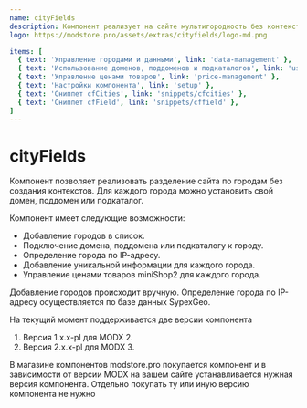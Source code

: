 ```yaml
---
name: cityFields
description: Компонент реализует на сайте мультигородность без контекстов
logo: https://modstore.pro/assets/extras/cityfields/logo-md.png

items: [
  { text: 'Управление городами и данными', link: 'data-management' },
  { text: 'Использование доменов, поддоменов и подкаталогов', link: 'using' },
  { text: 'Управление ценами товаров', link: 'price-management' },
  { text: 'Настройки компонента', link: 'setup' },
  { text: 'Сниппет cfCities', link: 'snippets/cfcities' },
  { text: 'Сниппет cfField', link: 'snippets/cffield' },
]
---
```

# cityFields

Компонент позволяет реализовать разделение сайта по городам без создания контекстов. Для каждого города можно установить свой домен, поддомен или подкаталог.

Компонент имеет следующие возможности:

* Добавление городов в список.
* Подключение домена, поддомена или подкаталогу к городу.
* Определение города по IP-адресу.
* Добавление уникальной информации для каждого города.
* Управление ценами товаров miniShop2 для каждого города.

Добавление городов происходит вручную. Определение города по IP-адресу осуществляется по базе данных SypexGeo.

На текущий момент поддерживается две версии компонента

1. Версия 1.х.х-pl для MODX 2.
2. Версия 2.х.x-pl для MODX 3.

В магазине компонентов modstore.pro покупается компонент и в зависимости от версии MODX на вашем сайте устанавливается нужная версия компонента. Отдельно покупать ту или иную версию компонента не нужно
